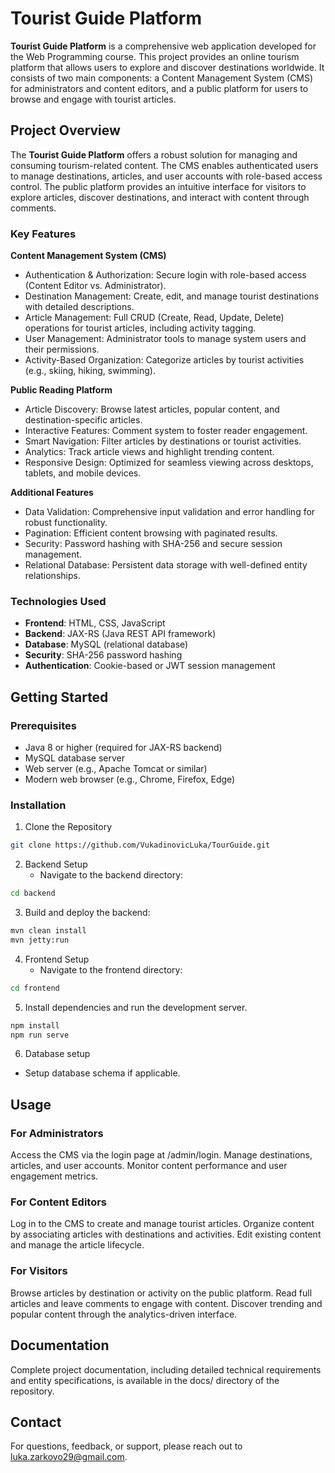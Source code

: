 # Tourist Guide Platform

**Tourist Guide Platform** is a comprehensive web application developed for the Web Programming course. This project provides an online tourism platform that allows users to explore and discover destinations worldwide. It consists of two main components: a Content Management System (CMS) for administrators and content editors, and a public platform for users to browse and engage with tourist articles.

## Project Overview

The **Tourist Guide Platform** offers a robust solution for managing and consuming tourism-related content. The CMS enables authenticated users to manage destinations, articles, and user accounts with role-based access control. The public platform provides an intuitive interface for visitors to explore articles, discover destinations, and interact with content through comments.

### Key Features
**Content Management System (CMS)**

- Authentication & Authorization: Secure login with role-based access (Content Editor vs. Administrator).
- Destination Management: Create, edit, and manage tourist destinations with detailed descriptions.
- Article Management: Full CRUD (Create, Read, Update, Delete) operations for tourist articles, including activity tagging.
- User Management: Administrator tools to manage system users and their permissions.
- Activity-Based Organization: Categorize articles by tourist activities (e.g., skiing, hiking, swimming).

**Public Reading Platform**

- Article Discovery: Browse latest articles, popular content, and destination-specific articles.
- Interactive Features: Comment system to foster reader engagement.
- Smart Navigation: Filter articles by destinations or tourist activities.
- Analytics: Track article views and highlight trending content.
- Responsive Design: Optimized for seamless viewing across desktops, tablets, and mobile devices.

**Additional Features**

- Data Validation: Comprehensive input validation and error handling for robust functionality.
- Pagination: Efficient content browsing with paginated results.
- Security: Password hashing with SHA-256 and secure session management.
- Relational Database: Persistent data storage with well-defined entity relationships.

### Technologies Used

- **Frontend**: HTML, CSS, JavaScript
- **Backend**: JAX-RS (Java REST API framework)
- **Database**: MySQL (relational database)
- **Security**: SHA-256 password hashing
- **Authentication**: Cookie-based or JWT session management

## Getting Started

### Prerequisites

- Java 8 or higher (required for JAX-RS backend)
- MySQL database server
- Web server (e.g., Apache Tomcat or similar)
- Modern web browser (e.g., Chrome, Firefox, Edge)

### Installation

1. Clone the Repository
```bash
git clone https://github.com/VukadinovicLuka/TourGuide.git
```

2. Backend Setup
   - Navigate to the backend directory:
```bash
cd backend
```

3. Build and deploy the backend:
```bash
mvn clean install
mvn jetty:run
```

4. Frontend Setup
   - Navigate to the frontend directory:
```bash
cd frontend
```

5. Install dependencies and run the development server.
```bash
npm install
npm run serve
```

6. Database setup
  - Setup database schema if applicable.

## Usage

### For Administrators

Access the CMS via the login page at /admin/login.
Manage destinations, articles, and user accounts.
Monitor content performance and user engagement metrics.

### For Content Editors

Log in to the CMS to create and manage tourist articles.
Organize content by associating articles with destinations and activities.
Edit existing content and manage the article lifecycle.

### For Visitors

Browse articles by destination or activity on the public platform.
Read full articles and leave comments to engage with content.
Discover trending and popular content through the analytics-driven interface.

## Documentation
Complete project documentation, including detailed technical requirements and entity specifications, is available in the docs/ directory of the repository.

## Contact
For questions, feedback, or support, please reach out to luka.zarkovo29@gmail.com.
